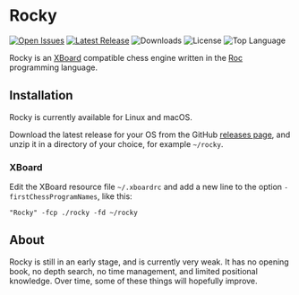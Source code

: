 # Rocky

<div style="text-align: left">

[![Open Issues](https://img.shields.io/github/issues/dykstrom/rocky)](https://github.com/dykstrom/rocky/issues)
[![Latest Release](https://img.shields.io/github/v/release/dykstrom/rocky?display_name=release)](https://github.com/dykstrom/rocky/releases)
![Downloads](https://img.shields.io/github/downloads/dykstrom/rocky/total)
![License](https://img.shields.io/github/license/dykstrom/rocky)
![Top Language](https://img.shields.io/github/languages/top/dykstrom/rocky)

</div>

Rocky is an [XBoard](https://www.gnu.org/software/xboard) compatible chess engine written in the [Roc](https://www.roc-lang.org) programming language.


## Installation

Rocky is currently available for Linux and macOS.

Download the latest release for your OS from the GitHub
[releases page](https://github.com/dykstrom/rocky/releases),
and unzip it in a directory of your choice, for example `~/rocky`.


### XBoard

Edit the XBoard resource file `~/.xboardrc` and add a new line to the option `-firstChessProgramNames`, like this:

`"Rocky" -fcp ./rocky -fd ~/rocky`


## About

Rocky is still in an early stage, and is currently very weak. It has no opening book, no depth search, no time management, and limited positional knowledge. Over time, some of these things will hopefully improve.
